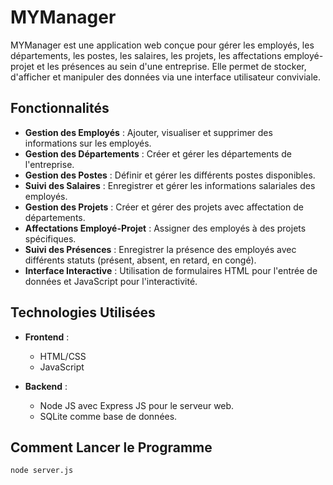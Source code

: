 # MYManager

MYManager est une application web conçue pour gérer les employés, les départements, les postes, les salaires, les projets, les affectations employé-projet et les présences au sein d'une entreprise. Elle permet de stocker, d'afficher et manipuler des données via une interface utilisateur conviviale.

## Fonctionnalités

- **Gestion des Employés** : Ajouter, visualiser et supprimer des informations sur les employés.
- **Gestion des Départements** : Créer et gérer les départements de l'entreprise.
- **Gestion des Postes** : Définir et gérer les différents postes disponibles.
- **Suivi des Salaires** : Enregistrer et gérer les informations salariales des employés.
- **Gestion des Projets** : Créer et gérer des projets avec affectation de départements.
- **Affectations Employé-Projet** : Assigner des employés à des projets spécifiques.
- **Suivi des Présences** : Enregistrer la présence des employés avec différents statuts (présent, absent, en retard, en congé).
- **Interface Interactive** : Utilisation de formulaires HTML pour l'entrée de données et JavaScript pour l'interactivité.

## Technologies Utilisées

- **Frontend** :
  - HTML/CSS
  - JavaScript

- **Backend** :
  - Node JS avec Express JS pour le serveur web.
  - SQLite comme base de données.

## Comment Lancer le Programme

```node server.js```
